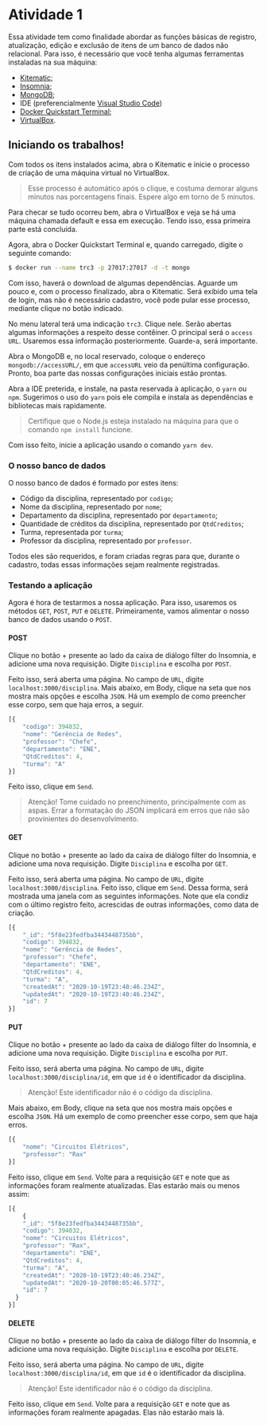 # Atividade 1


Essa atividade tem como finalidade abordar as funções básicas de registro, atualização, edição e exclusão de itens de um banco de dados não relacional. Para isso, é necessário que você tenha algumas ferramentas instaladas na sua máquina:

  - [Kitematic](https://kitematic.com/);
  - [Insomnia](https://insomnia.rest/download/);
  - [MongoDB](https://www.mongodb.com/);
  - IDE (preferencialmente [Visual Studio Code](https://code.visualstudio.com/))
  - [Docker Quickstart Terminal](https://docs.docker.com/toolbox/toolbox_install_windows/);
  - [VirtualBox](https://www.virtualbox.org/).

## Iniciando os trabalhos!

Com todos os itens instalados acima, abra o Kitematic e inicie o processo de criação de uma máquina virtual no VirtualBox. 

>Esse processo é automático após o clique, e costuma demorar alguns minutos nas porcentagens finais. Espere algo em torno de 5 minutos.

Para checar se tudo ocorreu bem, abra o VirtualBox e veja se há uma máquina chamada default e essa em execução. Tendo isso, essa primeira parte está concluída.

Agora, abra o Docker Quickstart Terminal e, quando carregado, digite o seguinte comando:

```sh
$ docker run --name trc3 -p 27017:27017 -d -t mongo
```

Com isso, haverá o download de algumas dependências. Aguarde um pouco e, com o processo finalizado, abra o Kitematic. Será exibido uma tela de login, mas não é necessário cadastro, você pode pular esse processo, mediante clique no botão indicado.

No menu lateral terá uma indicação `trc3`. Clique nele. Serão abertas algumas informações a respeito desse contêiner. O principal será o `access URL`. Usaremos essa informação posteriormente. Guarde-a, será importante.

Abra o MongoDB e, no local reservado, coloque o endereço `mongodb://accessURL/`, em que `accessURL` veio da penúltima configuração. Pronto, boa parte das nossas configurações iniciais estão prontas.

Abra a IDE preterida, e instale, na pasta reservada à aplicação, o `yarn` ou `npm`. Sugerimos o uso do `yarn` pois ele compila e instala as dependências e bibliotecas mais rapidamente.

> Certifique que o Node.js esteja instalado na máquina para que o comando `npm install` funcione.

Com isso feito, inicie a aplicação usando o comando `yarn dev`.

### O nosso banco de dados

O nosso banco de dados é formado por estes itens:

  - Código da disciplina, representado por `codigo`;
  - Nome da disciplina, representado por `nome`;
  - Departamento da disciplina, representado por `departamento`;
  - Quantidade de créditos da disciplina, representado por `QtdCreditos`;
  - Turma, representada por `turma`;
  - Professor da disciplina, representado por `professor`.

Todos eles são requeridos, e foram criadas regras para que, durante o cadastro, todas essas informações sejam realmente registradas. 

### Testando a aplicação

Agora é hora de testarmos a nossa aplicação. Para isso, usaremos os métodos `GET`, `POST`, `PUT` e `DELETE`. Primeiramente, vamos alimentar o nosso banco de dados usando o `POST`. 

#### POST

Clique no botão + presente ao lado da caixa de diálogo filter do Insomnia, e adicione uma nova requisição. Digite `Disciplina` e escolha por `POST`.

Feito isso, será aberta uma página. No campo de `URL`, digite `localhost:3000/disciplina`. Mais abaixo, em Body, clique na seta que nos mostra mais opções e escolha `JSON`. Há um exemplo de como preencher esse corpo, sem que haja erros, a seguir.

```javascript
[{
	"codigo": 394832,
	"nome": "Gerência de Redes",
	"professor": "Chefe",
	"departamento": "ENE",
	"QtdCreditos": 4,
	"turma": "A"
}]
```

Feito isso, clique em `Send`. 
>Atenção! Tome cuidado no preenchimento, principalmente com as aspas. Errar a formatação do JSON implicará em erros que não são provinientes do desenvolvimento.

#### GET

Clique no botão + presente ao lado da caixa de diálogo filter do Insomnia, e adicione uma nova requisição. Digite `Disciplina` e escolha por `GET`.

Feito isso, será aberta uma página. No campo de `URL`, digite `localhost:3000/disciplina`. Feito isso, clique em `Send`. Dessa forma, será mostrada uma janela com as seguintes informações. Note que ela condiz com o último registro feito, acrescidas de outras informações, como data de criação.

```javascript
[{
	"_id": "5f8e23fedfba3443448735bb",
    "codigo": 394832,
    "nome": "Gerência de Redes",
    "professor": "Chefe",
    "departamento": "ENE",
    "QtdCreditos": 4,
    "turma": "A",
    "createdAt": "2020-10-19T23:40:46.234Z",
    "updatedAt": "2020-10-19T23:40:46.234Z",
    "id": 7
}]
```

#### PUT

Clique no botão + presente ao lado da caixa de diálogo filter do Insomnia, e adicione uma nova requisição. Digite `Disciplina` e escolha por `PUT`.

Feito isso, será aberta uma página. No campo de `URL`, digite `localhost:3000/disciplina/id`, em que `id` é o identificador da disciplina. 

>Atenção! Este identificador não é o código da disciplina.

Mais abaixo, em Body, clique na seta que nos mostra mais opções e escolha `JSON`. Há um exemplo de como preencher esse corpo, sem que haja erros.

```javascript
[{
	"nome": "Circuitos Elétricos",
	"professor": "Rax"
}]
```

Feito isso, clique em `Send`. Volte para a requisição `GET` e note que as informações foram realmente atualizadas. Elas estarão mais ou menos assim:

```javascript
[{
	{
    "_id": "5f8e23fedfba3443448735bb",
    "codigo": 394832,
    "nome": "Circuitos Elétricos",
    "professor": "Rax",
    "departamento": "ENE",
    "QtdCreditos": 4,
    "turma": "A",
    "createdAt": "2020-10-19T23:40:46.234Z",
    "updatedAt": "2020-10-20T00:05:46.577Z",
    "id": 7
  }
}]
```

#### DELETE

Clique no botão + presente ao lado da caixa de diálogo filter do Insomnia, e adicione uma nova requisição. Digite `Disciplina` e escolha por `DELETE`.

Feito isso, será aberta uma página. No campo de `URL`, digite `localhost:3000/disciplina/id`, em que `id` é o identificador da disciplina. 

>Atenção! Este identificador não é o código da disciplina.

Feito isso, clique em `Send`. Volte para a requisição `GET` e note que as informações foram realmente apagadas. Elas não estarão mais lá.
